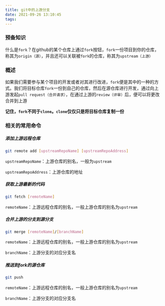 ```yaml
---
title: git中的上游分支
date: 2021-09-26 13:10:45
tags:
---
```


### 预备知识

什么是`fork`？在github的某个仓库上通过`fork`按钮，`fork`一份项目到你的仓库，称其为`origin（源）`，并且还可以关联被`fork`的仓库，称其为`upstream（上游）`

### 概述

如果我们需要参与某个项目的开发或者对其进行改进，`fork`便是其中的一种的方式。我们将目标仓库`fork`一份到自己的仓库，然后在源仓库进行开发，通过向上游发起`pull request（合并请求）`，在通过上游的`review（评审）`后，便可以将更改合并到上游

**记住，`fork`不同于`clone`。`clone`仅仅只是将目标仓库复制一份**

### 相关的常用命令

##### 添加上游远程仓库

```bash
git remote add [upstreamRepoName] [upstreamRepoAddress] 
```

`upstreamRepoName`：上游仓库的别名，一般为`upstream`

`upstreamRepoAddress`：上游仓库的地址

##### 获取上游最新的代码

```bash
git fetch [remoteName]
```

`remoteName`：上游远程仓库的别名，一般上游仓库的别名为`upstream`

##### 合并上游的分支到源分支

```bash
git merge [remoteName]/[branchName]
```

`remoteName`：上游远程仓库的别名，一般上游仓库的别名为`upstream`

`branchName`：上游分支的对应分支名

##### 推送到fork的源仓库

```bash
git push
```

`remoteName`：上游远程仓库的别名，一般上游仓库的别名为`upstream`

`branchName`：上游分支的对应分支名
